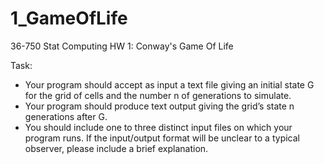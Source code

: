 # 1_GameOfLife
36-750 Stat Computing HW 1: Conway's Game Of Life

Task:
* Your program should accept as input a text file giving an initial state G for the grid of cells and the number n of generations to simulate.
* Your program should produce text output giving the grid’s state n generations after G.
* You should include one to three distinct input files on which your program runs. If the input/output format will be unclear to a typical observer, please include a brief explanation.
